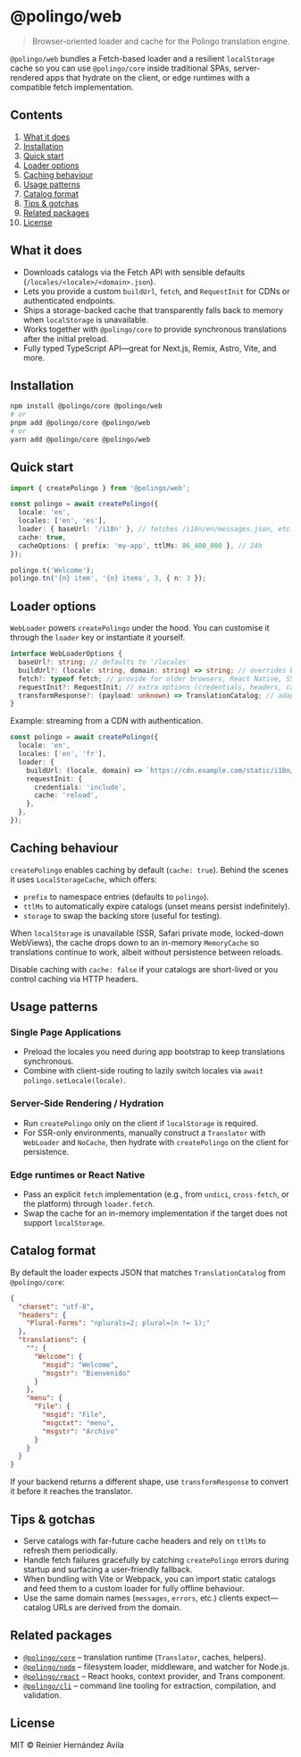 # @polingo/web

> Browser-oriented loader and cache for the Polingo translation engine.

`@polingo/web` bundles a Fetch-based loader and a resilient `localStorage` cache so you can use `@polingo/core` inside traditional SPAs, server-rendered apps that hydrate on the client, or edge runtimes with a compatible fetch implementation.

## Contents

1. [What it does](#what-it-does)
2. [Installation](#installation)
3. [Quick start](#quick-start)
4. [Loader options](#loader-options)
5. [Caching behaviour](#caching-behaviour)
6. [Usage patterns](#usage-patterns)
7. [Catalog format](#catalog-format)
8. [Tips & gotchas](#tips--gotchas)
9. [Related packages](#related-packages)
10. [License](#license)

## What it does

- Downloads catalogs via the Fetch API with sensible defaults (`/locales/<locale>/<domain>.json`).
- Lets you provide a custom `buildUrl`, `fetch`, and `RequestInit` for CDNs or authenticated endpoints.
- Ships a storage-backed cache that transparently falls back to memory when `localStorage` is unavailable.
- Works together with `@polingo/core` to provide synchronous translations after the initial preload.
- Fully typed TypeScript API—great for Next.js, Remix, Astro, Vite, and more.

## Installation

```bash
npm install @polingo/core @polingo/web
# or
pnpm add @polingo/core @polingo/web
# or
yarn add @polingo/core @polingo/web
```

## Quick start

```typescript
import { createPolingo } from '@polingo/web';

const polingo = await createPolingo({
  locale: 'en',
  locales: ['en', 'es'],
  loader: { baseUrl: '/i18n' }, // fetches /i18n/en/messages.json, etc.
  cache: true,
  cacheOptions: { prefix: 'my-app', ttlMs: 86_400_000 }, // 24h
});

polingo.t('Welcome');
polingo.tn('{n} item', '{n} items', 3, { n: 3 });
```

## Loader options

`WebLoader` powers `createPolingo` under the hood. You can customise it through the `loader` key or instantiate it yourself.

```typescript
interface WebLoaderOptions {
  baseUrl?: string; // defaults to '/locales'
  buildUrl?: (locale: string, domain: string) => string; // overrides baseUrl
  fetch?: typeof fetch; // provide for older browsers, React Native, SSR, or tests
  requestInit?: RequestInit; // extra options (credentials, headers, cache directives, ...)
  transformResponse?: (payload: unknown) => TranslationCatalog; // adapt bespoke formats
}
```

Example: streaming from a CDN with authentication.

```typescript
const polingo = await createPolingo({
  locale: 'en',
  locales: ['en', 'fr'],
  loader: {
    buildUrl: (locale, domain) => `https://cdn.example.com/static/i18n/${locale}/${domain}.json`,
    requestInit: {
      credentials: 'include',
      cache: 'reload',
    },
  },
});
```

## Caching behaviour

`createPolingo` enables caching by default (`cache: true`). Behind the scenes it uses `LocalStorageCache`, which offers:

- `prefix` to namespace entries (defaults to `polingo`).
- `ttlMs` to automatically expire catalogs (unset means persist indefinitely).
- `storage` to swap the backing store (useful for testing).

When `localStorage` is unavailable (SSR, Safari private mode, locked-down WebViews), the cache drops down to an in-memory `MemoryCache` so translations continue to work, albeit without persistence between reloads.

Disable caching with `cache: false` if your catalogs are short-lived or you control caching via HTTP headers.

## Usage patterns

### Single Page Applications

- Preload the locales you need during app bootstrap to keep translations synchronous.
- Combine with client-side routing to lazily switch locales via `await polingo.setLocale(locale)`.

### Server-Side Rendering / Hydration

- Run `createPolingo` only on the client if `localStorage` is required.
- For SSR-only environments, manually construct a `Translator` with `WebLoader` and `NoCache`, then hydrate with `createPolingo` on the client for persistence.

### Edge runtimes or React Native

- Pass an explicit `fetch` implementation (e.g., from `undici`, `cross-fetch`, or the platform) through `loader.fetch`.
- Swap the cache for an in-memory implementation if the target does not support `localStorage`.

## Catalog format

By default the loader expects JSON that matches `TranslationCatalog` from `@polingo/core`:

```json
{
  "charset": "utf-8",
  "headers": {
    "Plural-Forms": "nplurals=2; plural=(n != 1);"
  },
  "translations": {
    "": {
      "Welcome": {
        "msgid": "Welcome",
        "msgstr": "Bienvenido"
      }
    },
    "menu": {
      "File": {
        "msgid": "File",
        "msgctxt": "menu",
        "msgstr": "Archivo"
      }
    }
  }
}
```

If your backend returns a different shape, use `transformResponse` to convert it before it reaches the translator.

## Tips & gotchas

- Serve catalogs with far-future cache headers and rely on `ttlMs` to refresh them periodically.
- Handle fetch failures gracefully by catching `createPolingo` errors during startup and surfacing a user-friendly fallback.
- When bundling with Vite or Webpack, you can import static catalogs and feed them to a custom loader for fully offline behaviour.
- Use the same domain names (`messages`, `errors`, etc.) clients expect—catalog URLs are derived from the domain.

## Related packages

- [`@polingo/core`](../core) – translation runtime (`Translator`, caches, helpers).
- [`@polingo/node`](../node) – filesystem loader, middleware, and watcher for Node.js.
- [`@polingo/react`](../react) – React hooks, context provider, and Trans component.
- [`@polingo/cli`](../cli) – command line tooling for extraction, compilation, and validation.

## License

MIT © Reinier Hernández Avila
